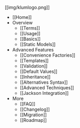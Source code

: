 [[img/klumlogo.png]]
* [[Home]]
* Overview
  * [[Terms]]
  * [[Usage]]
  * [[Basics]]
  * [[Static Models]]
* Advanced Features
  * [[Convenience Factories]]
  * [[Templates]]
  * [[Validation]]
  * [[Default Values]]
  * [[Inheritance]]
  * [[Alternatives Syntax]]
  * [[Advanced Techniques]]
  * [[Jackson Integration]]
* More
  * [[FAQ]]
  * [[Changelog]]
  * [[Migration]]
  * [[Roadmap]]

